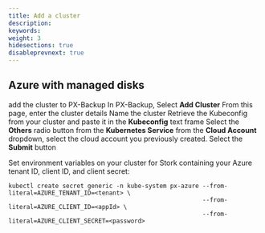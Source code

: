 ```yaml
---
title: Add a cluster
description: 
keywords: 
weight: 3
hidesections: true
disableprevnext: true
---
```


## Azure with managed disks

<!-- AKS starts at 28:34 -->

add the cluster to PX-Backup
    In PX-Backup, Select **Add Cluster**
    From this page, enter the cluster details
        Name the cluster
        Retrieve the Kubeconfig from your cluster and paste it in the **Kubeconfig** text frame
        Select the **Others** radio button from the **Kubernetes Service** 
        from the **Cloud Account** dropdown, select the cloud account you previously created.
        Select the **Submit** button

Set environment variables on your cluster for Stork containing your Azure tenant ID, client ID, and client secret:

```text
kubectl create secret generic -n kube-system px-azure --from-literal=AZURE_TENANT_ID=<tenant> \
                                                      --from-literal=AZURE_CLIENT_ID=<appId> \
                                                      --from-literal=AZURE_CLIENT_SECRET=<password>
```

